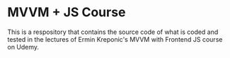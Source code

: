 # MVVM + JS Course

This is a respository that contains the source code of what is coded and tested in the lectures of Ermin Kreponic's MVVM with Frontend JS course on Udemy.
